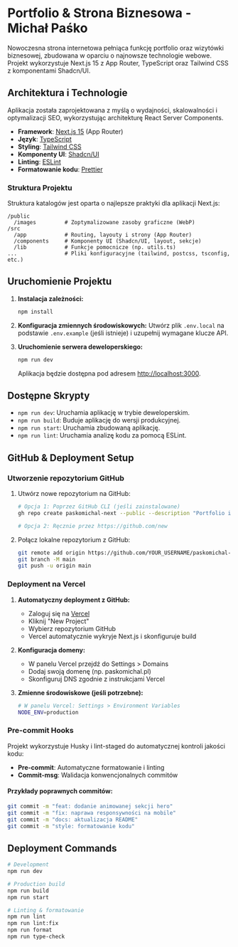 # Portfolio & Strona Biznesowa - Michał Paśko

Nowoczesna strona internetowa pełniąca funkcję portfolio oraz wizytówki biznesowej, zbudowana w oparciu o najnowsze technologie webowe. Projekt wykorzystuje Next.js 15 z App Router, TypeScript oraz Tailwind CSS z komponentami Shadcn/UI.

## Architektura i Technologie

Aplikacja została zaprojektowana z myślą o wydajności, skalowalności i optymalizacji SEO, wykorzystując architekturę React Server Components.

- **Framework**: [Next.js 15](https://nextjs.org/) (App Router)
- **Język**: [TypeScript](https://www.typescriptlang.org/)
- **Styling**: [Tailwind CSS](https://tailwindcss.com/)
- **Komponenty UI**: [Shadcn/UI](https://ui.shadcn.com/)
- **Linting**: [ESLint](https://eslint.org/)
- **Formatowanie kodu**: [Prettier](https://prettier.io/)

### Struktura Projektu

Struktura katalogów jest oparta o najlepsze praktyki dla aplikacji Next.js:

```
/public
  /images         # Zoptymalizowane zasoby graficzne (WebP)
/src
  /app            # Routing, layouty i strony (App Router)
  /components     # Komponenty UI (Shadcn/UI, layout, sekcje)
  /lib            # Funkcje pomocnicze (np. utils.ts)
...               # Pliki konfiguracyjne (tailwind, postcss, tsconfig, etc.)
```

## Uruchomienie Projektu

1.  **Instalacja zależności:**
    ```bash
    npm install
    ```

2.  **Konfiguracja zmiennych środowiskowych:**
    Utwórz plik `.env.local` na podstawie `.env.example` (jeśli istnieje) i uzupełnij wymagane klucze API.

3.  **Uruchomienie serwera deweloperskiego:**
    ```bash
    npm run dev
    ```
    Aplikacja będzie dostępna pod adresem [http://localhost:3000](http://localhost:3000).

## Dostępne Skrypty

- `npm run dev`: Uruchamia aplikację w trybie deweloperskim.
- `npm run build`: Buduje aplikację do wersji produkcyjnej.
- `npm run start`: Uruchamia zbudowaną aplikację.
- `npm run lint`: Uruchamia analizę kodu za pomocą ESLint.

## GitHub & Deployment Setup

### Utworzenie repozytorium GitHub

1. Utwórz nowe repozytorium na GitHub:
   ```bash
   # Opcja 1: Poprzez GitHub CLI (jeśli zainstalowane)
   gh repo create paskomichal-next --public --description "Portfolio i strona biznesowa Michała Paśko"
   
   # Opcja 2: Ręcznie przez https://github.com/new
   ```

2. Połącz lokalne repozytorium z GitHub:
   ```bash
   git remote add origin https://github.com/YOUR_USERNAME/paskomichal-next.git
   git branch -M main
   git push -u origin main
   ```

### Deployment na Vercel

1. **Automatyczny deployment z GitHub:**
   - Zaloguj się na [Vercel](https://vercel.com)
   - Kliknij "New Project"
   - Wybierz repozytorium GitHub
   - Vercel automatycznie wykryje Next.js i skonfiguruje build

2. **Konfiguracja domeny:**
   - W panelu Vercel przejdź do Settings > Domains
   - Dodaj swoją domenę (np. paskomichal.pl)
   - Skonfiguruj DNS zgodnie z instrukcjami Vercel

3. **Zmienne środowiskowe (jeśli potrzebne):**
   ```bash
   # W panelu Vercel: Settings > Environment Variables
   NODE_ENV=production
   ```

### Pre-commit Hooks

Projekt wykorzystuje Husky i lint-staged do automatycznej kontroli jakości kodu:

- **Pre-commit**: Automatyczne formatowanie i linting
- **Commit-msg**: Walidacja konwencjonalnych commitów

#### Przykłady poprawnych commitów:
```bash
git commit -m "feat: dodanie animowanej sekcji hero"
git commit -m "fix: naprawa responsywności na mobile"
git commit -m "docs: aktualizacja README"
git commit -m "style: formatowanie kodu"
```

## Deployment Commands

```bash
# Development
npm run dev

# Production build
npm run build
npm run start

# Linting & formatowanie
npm run lint
npm run lint:fix
npm run format
npm run type-check
```
